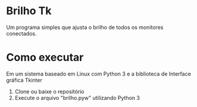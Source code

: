 # Brilho Tk

Um programa simples que ajusta o brilho de todos os monitores conectados.

# Como executar

Em um sistema baseado em Linux com Python 3 e a biblioteca de Interface gráfica Tkinter
1. Clone ou baixe o repositório
2. Execute o arquivo "brilho.pyw" utilizando Python 3  


